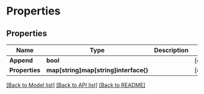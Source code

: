 # Properties

## Properties

Name | Type | Description | Notes
------------ | ------------- | ------------- | -------------
**Append** | **bool** |  | [optional] 
**Properties** | **map[string]map[string]interface{}** |  | [optional] 

[[Back to Model list]](../README.md#documentation-for-models) [[Back to API list]](../README.md#documentation-for-api-endpoints) [[Back to README]](../README.md)


